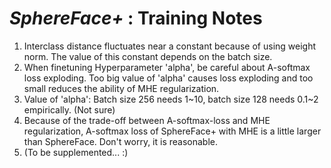 # *SphereFace+* : Training Notes

1. Interclass distance fluctuates near a constant because of using weight norm. The value of this constant depends on the batch size.
2. When finetuning Hyperparameter 'alpha', be careful about A-softmax loss exploding. Too big value of 'alpha' causes loss exploding and too small reduces the ability of MHE regularization.
3. Value of 'alpha': Batch size 256 needs 1\~10, batch size 128 needs 0.1\~2 empirically. (Not sure)
4. Because of the trade-off between A-softmax-loss and MHE regularization, A-softmax loss of SphereFace+ with MHE is a little larger than SphereFace. Don't worry, it is reasonable.
5. (To be supplemented... :)